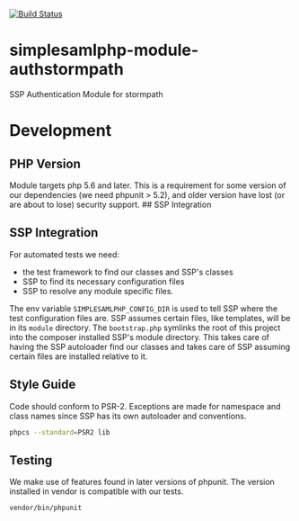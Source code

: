 [![Build Status](https://travis-ci.org/cirrusidentity/simplesamlphp-module-authstormpath.svg?branch=master)](https://travis-ci.org/cirrusidentity/simplesamlphp-module-authstormpath)

# simplesamlphp-module-authstormpath
SSP Authentication Module for stormpath

# Development

## PHP Version

Module targets php 5.6 and later. This is a requirement for some
version of our dependencies (we need phpunit > 5.2), and older version
have lost (or are about to lose) security support.  ## SSP Integration

## SSP Integration

For automated tests we need:
 * the test framework to find our classes and SSP's classes
 * SSP to find its necessary configuration files
 * SSP to resolve any module specific files.

The env variable `SIMPLESAMLPHP_CONFIG_DIR` is used to tell SSP where the test configuration files are.
SSP assumes certain files, like templates, will be in its `module` directory. The `bootstrap.php` symlinks the root of this project
into the composer installed SSP's module directory. This takes care of having the SSP autoloader find our classes and takes care of SSP
assuming certain files are installed relative to it.

## Style Guide

Code should conform to PSR-2. Exceptions are made for namespace and class names since SSP has its own autoloader and conventions.

```bash
phpcs --standard=PSR2 lib
```

## Testing

We make use of features found in later versions of phpunit. The version installed in vendor is compatible with our tests.

`vendor/bin/phpunit`
